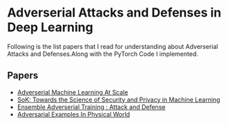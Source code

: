 # Adverserial Attacks and Defenses in Deep Learning

Following is the list papers that I read for understanding about Adverserial Attacks and Defenses.Along with the PyTorch Code I implemented.

 
## Papers

* [Adverserial Machine Learning At Scale](https://arxiv.org/pdf/1611.01236.pdf)
* [SoK: Towards the Science of Security and Privacy in Machine Learning](https://arxiv.org/pdf/1611.03814.pdf)
* [Ensemble Adverserial Training : Attack and Defense](https://arxiv.org/pdf/1705.07204.pdf)
* [Adversarial Examples In Physical World](https://arxiv.org/pdf/1607.02533.pdf)
 

